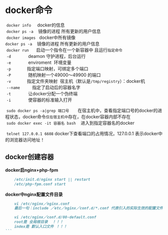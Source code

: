 # docker命令  
  `docker info`     docker的信息  
  `docker ps -a`    镜像的进程 所有更新的用户信息  
  `docker images`   docker中所有镜像  
  `docker ps -a`    镜像的进程 所有更新的用户信息   
  `docker run`      启动一个指令在一个新容器中 且运行`指定命令`   
  `-d`              deamon 守护进程，后台运行  
  `-e`              enviroment  环境变量   
  `-p`              指定端口映射，可绑定多个端口   
  `-P`              随机映射一个49000～49900 的端口    
  `-v`              指定文件夹映射  宿主机（默认是`/tmp/registry`）：docker机    
  `--name`          指定了启动后的容器名字    
  `-t`              让docker分配一个伪终端  
  `-i`              使容器的标准输入打开    
  
  `sudo docker ps -a|grep 端口号`       在宿主机中，查看指定端口号的docker的进程状态，docker命令`仅在宿主机中`存在，在docker容器内部不存在  
  `sudo docker exec -it 容器名 bash`    进入到指定容器名的docker     
  
  `telnet 127.0.0.1 6608` docker下查看端口的占用情况，127.0.0.1 表示docker中的浏览器访问地址！  
  
## docker创建容器  

 **docker启nginx+php-fpm**  
   
 ```markdown  
     /etc/init.d/nginx start || restart 
     /etc/php-fpm.conf start 
 ```   
 
  **docker中nginx配置文件目录**  
   
 ```markdown  
     vi /etc/nginx／nginx.conf  
     最后一句：include ／etc／nginx／conf.d/*.conf 代表引入的实际生效的配置文件

     vi /etc/nginx／conf.d/00-default.conf 
     root是 全局根目录  ！！！
     index是 默认入口文件 ！！！
 ```   

